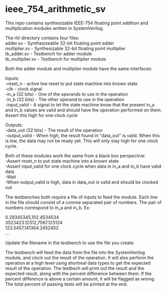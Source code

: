 # ieee_754_arithmetic_sv

This repo contains synthesizable IEEE-754 floating point addition and multiplication modules written in SystemVerilog.


The rtl/ directory contains four files:  
  adder.sv - Synthesizeable 32-bit floating point adder  
  multiplier.sv - Synthesizable 32-bit floating point multiplier  
  tb_adder.sv - Testbench for adder module  
  tb_multiplier.sv - Testbench for multiplier module  
    
      
Both the adder module and multiplier module have the same interfaces:  
  
  Inputs:  
    -reset_n - active low reset to put state machine into known state  
    -clk - clock signal  
    -in_a (32 bits) - One of the operands to use in the operation  
    -in_b (32 bits) - The other operand to use in the operation  
    -input_valid - A signal to let the state machine know that the present in_a and in_b values are valid and should have the operation performed on them.
                  Assert this high for one clock cycle  
                    
  Outputs:  
    -data_out (32 bits) - The result of the operation  
    -output_valid - When high, the result found in "data_out" is valid. When this is low, the data may not be ready yet. This will only stay high for one clock cycle.  
  
Both of these modules work the same from a black box perspective:  
  -Assert reset_n to put state machine into a known state   
  -Assert input_valid for one clock cycle when data in in_a and in_b have valid data  
  -Wait  
  -When output_valid is high, data in data_out is valid and should be clocked out  
  
The testbenches both require a file of inputs to feed the module. Each line in the file should consist of a comma separated pair of numbers. The pair of numbers 
correspond to in_a and in_b. Ex:  

0.29345345,102.4534534  
3523423.12312,7567.123124  
123.5457,141364.2452452  
...  

Update the filename in the testbench to use the file you create.  

The testbench will feed the data from the file into the SystemVerilog module, and clock out the result of the operation. It will also perform the operation at a high level
using shortreal data types to get the expected result of the operation. The testbech will print out the result and the expected result, along with the percent difference
between them. If the percent difference is above a certain amount, it will be flagged as wrong. The total percent of passing tests will be printed at the end.
